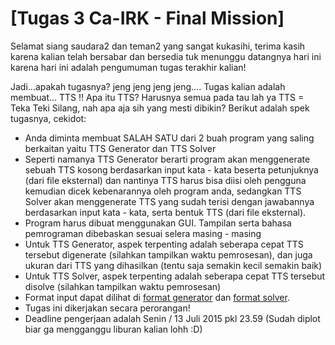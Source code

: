 # [Tugas 3 Ca-IRK - Final Mission]

Selamat siang saudara2 dan teman2 yang sangat kukasihi, terima kasih karena kalian telah bersabar dan bersedia tuk menunggu datangnya hari ini karena hari ini adalah pengumuman tugas terakhir kalian!

Jadi...apakah tugasnya? jeng jeng jeng jeng.... Tugas kalian adalah membuat... TTS !! Apa itu TTS? Harusnya semua pada tau lah ya TTS = Teka Teki Silang, nah apa aja sih yang mesti dibikin? Berikut adalah spek tugasnya, cekidot:

- Anda diminta membuat SALAH SATU dari 2 buah program yang saling berkaitan yaitu TTS Generator dan TTS Solver
- Seperti namanya TTS Generator berarti program akan menggenerate sebuah TTS kosong berdasarkan input kata - kata beserta petunjuknya (dari file eksternal) dan nantinya TTS harus bisa diisi oleh pengguna kemudian dicek kebenarannya oleh program anda, sedangkan TTS Solver akan menggenerate TTS yang sudah terisi dengan jawabannya berdasarkan input kata - kata, serta bentuk TTS (dari file eksternal).
- Program harus dibuat menggunakan GUI. Tampilan serta bahasa pemrograman dibebaskan sesuai selera masing - masing
- Untuk TTS Generator, aspek terpenting adalah seberapa cepat TTS tersebut digenerate (silahkan tampilkan waktu pemrosesan), dan juga ukuran dari TTS yang dihasilkan (tentu saja semakin kecil semakin baik)
- Untuk TTS Solver, aspek terpenting adalah seberapa cepat TTS tersebut disolve (silahkan tampilkan waktu pemrosesan)
- Format input dapat dilihat di [format generator](https://github.com/azaky/tugas3-ca-irk/blob/master/generator) dan [format solver](https://github.com/azaky/tugas3-ca-irk/blob/master/solver).
- Tugas ini dikerjakan secara perorangan!
- Deadline pengerjaan adalah Senin / 13 Juli 2015 pkl 23.59 (Sudah diplot biar ga mengganggu liburan kalian lohh :D)
